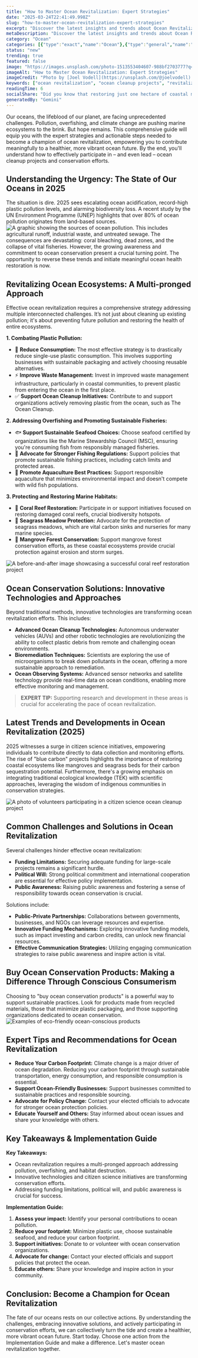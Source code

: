 ```yaml
---
title: "How to Master Ocean Revitalization: Expert Strategies"
date: "2025-03-24T22:41:49.998Z"
slug: "how-to-master-ocean-revitalization-expert-strategies"
excerpt: "Discover the latest insights and trends about Ocean Revitalization. This comprehensive guide covers everything you need to know about Ocean Revitalization in 2025."
metaDescription: "Discover the latest insights and trends about Ocean Revitalization. This comprehensive guide covers everything you need to know about Ocean Revitalization ..."
category: "Ocean"
categories: [{"type":"exact","name":"Ocean"},{"type":"general","name":"Environmental Science"},{"type":"medium","name":"Marine Biology"},{"type":"specific","name":"Coral Reef Restoration"},{"type":"niche","name":"Microbial Reef Inoculation"}]
status: "new"
trending: true
featured: false
image: "https://images.unsplash.com/photo-1513553404607-988bf2703777?q=85&w=1200&fit=max&fm=webp&auto=compress"
imageAlt: "How to Master Ocean Revitalization: Expert Strategies"
imageCredit: "Photo by [Joel Vodell](https://unsplash.com/@joelvodell) on Unsplash"
keywords: ["ocean revitalization", "ocean cleanup projects", "revitalizing ocean ecosystems", "how to revitalize the ocean", "ocean conservation solutions", "sustainable ocean practices", "ocean revitalization initiatives", "buy ocean conservation products", "ocean pollution solutions", "ocean health restoration"]
readingTime: 6
socialShare: "Did you know that restoring just one hectare of coastal mangrove forest can sequester up to 100 tons of carbon dioxide annually?  Become a champion for blue carbon and help revitalize our oceans!"
generatedBy: "Gemini"
---
```




Our oceans, the lifeblood of our planet, are facing unprecedented challenges.  Pollution, overfishing, and climate change are pushing marine ecosystems to the brink.  But hope remains.  This comprehensive guide will equip you with the expert strategies and actionable steps needed to become a champion of ocean revitalization, empowering you to contribute meaningfully to a healthier, more vibrant ocean future.  By the end, you'll understand how to effectively participate in – and even lead – ocean cleanup projects and conservation efforts.

## Understanding the Urgency: The State of Our Oceans in 2025

The situation is dire.  2025 sees escalating ocean acidification, record-high plastic pollution levels, and alarming biodiversity loss.  A recent study by the UN Environment Programme (UNEP) highlights that over 80% of ocean pollution originates from land-based sources. ![A graphic showing the sources of ocean pollution](https://images.unsplash.com/photo-1518837695005-2083093ee35b?q=85&w=1200&fit=max&fm=webp&auto=compress). This includes agricultural runoff, industrial waste, and untreated sewage.  The consequences are devastating: coral bleaching, dead zones, and the collapse of vital fisheries.  However, the growing awareness and commitment to ocean conservation present a crucial turning point.  The opportunity to reverse these trends and initiate meaningful ocean health restoration is now.

## Revitalizing Ocean Ecosystems: A Multi-pronged Approach

Effective ocean revitalization requires a comprehensive strategy addressing multiple interconnected challenges.  It’s not just about cleaning up existing pollution; it's about preventing future pollution and restoring the health of entire ecosystems.

**1. Combating Plastic Pollution:**

* 🔑 **Reduce Consumption:**  The most effective strategy is to drastically reduce single-use plastic consumption.  This involves supporting businesses with sustainable packaging and actively choosing reusable alternatives.
* ⚡ **Improve Waste Management:**  Invest in improved waste management infrastructure, particularly in coastal communities, to prevent plastic from entering the ocean in the first place.
* ✅ **Support Ocean Cleanup Initiatives:**  Contribute to and support organizations actively removing plastic from the ocean, such as The Ocean Cleanup.

**2. Addressing Overfishing and Promoting Sustainable Fisheries:**

* 🐟 **Support Sustainable Seafood Choices:**  Choose seafood certified by organizations like the Marine Stewardship Council (MSC), ensuring you're consuming fish from responsibly managed fisheries.
* 🐠 **Advocate for Stronger Fishing Regulations:**  Support policies that promote sustainable fishing practices, including catch limits and protected areas.
* 🐡 **Promote Aquaculture Best Practices:**  Support responsible aquaculture that minimizes environmental impact and doesn't compete with wild fish populations.

**3. Protecting and Restoring Marine Habitats:**

* 🌿 **Coral Reef Restoration:**  Participate in or support initiatives focused on restoring damaged coral reefs, crucial biodiversity hotspots.
* 🌊 **Seagrass Meadow Protection:**  Advocate for the protection of seagrass meadows, which are vital carbon sinks and nurseries for many marine species.
* 🌳 **Mangrove Forest Conservation:**  Support mangrove forest conservation efforts, as these coastal ecosystems provide crucial protection against erosion and storm surges.

![A before-and-after image showcasing a successful coral reef restoration project](https://images.unsplash.com/photo-1476673160081-cf065607f449?q=85&w=1200&fit=max&fm=webp&auto=compress)

## Ocean Conservation Solutions: Innovative Technologies and Approaches

Beyond traditional methods, innovative technologies are transforming ocean revitalization efforts.  This includes:

* **Advanced Ocean Cleanup Technologies:**  Autonomous underwater vehicles (AUVs) and other robotic technologies are revolutionizing the ability to collect plastic debris from remote and challenging ocean environments.
* **Bioremediation Techniques:**  Scientists are exploring the use of microorganisms to break down pollutants in the ocean, offering a more sustainable approach to remediation.
* **Ocean Observing Systems:**  Advanced sensor networks and satellite technology provide real-time data on ocean conditions, enabling more effective monitoring and management.

> **EXPERT TIP:**  Supporting research and development in these areas is crucial for accelerating the pace of ocean revitalization.

##  Latest Trends and Developments in Ocean Revitalization (2025)

2025 witnesses a surge in citizen science initiatives, empowering individuals to contribute directly to data collection and monitoring efforts.  The rise of "blue carbon" projects highlights the importance of restoring coastal ecosystems like mangroves and seagrass beds for their carbon sequestration potential.  Furthermore, there's a growing emphasis on integrating traditional ecological knowledge (TEK) with scientific approaches, leveraging the wisdom of indigenous communities in conservation strategies.

![A photo of volunteers participating in a citizen science ocean cleanup project](https://images.unsplash.com/photo-1505142468610-359e7d316be0?q=85&w=1200&fit=max&fm=webp&auto=compress)

## Common Challenges and Solutions in Ocean Revitalization

Several challenges hinder effective ocean revitalization:

* **Funding Limitations:**  Securing adequate funding for large-scale projects remains a significant hurdle.
* **Political Will:**  Strong political commitment and international cooperation are essential for effective policy implementation.
* **Public Awareness:**  Raising public awareness and fostering a sense of responsibility towards ocean conservation is crucial.

Solutions include:

* **Public-Private Partnerships:**  Collaborations between governments, businesses, and NGOs can leverage resources and expertise.
* **Innovative Funding Mechanisms:**  Exploring innovative funding models, such as impact investing and carbon credits, can unlock new financial resources.
* **Effective Communication Strategies:**  Utilizing engaging communication strategies to raise public awareness and inspire action is vital.

##  Buy Ocean Conservation Products:  Making a Difference Through Conscious Consumerism

Choosing to "buy ocean conservation products" is a powerful way to support sustainable practices. Look for products made from recycled materials, those that minimize plastic packaging, and those supporting organizations dedicated to ocean conservation.  ![Examples of eco-friendly ocean-conscious products](https://images.unsplash.com/photo-1507525428034-b723cf961d3e?q=85&w=1200&fit=max&fm=webp&auto=compress)

## Expert Tips and Recommendations for Ocean Revitalization

* **Reduce Your Carbon Footprint:**  Climate change is a major driver of ocean degradation. Reducing your carbon footprint through sustainable transportation, energy consumption, and responsible consumption is essential.
* **Support Ocean-Friendly Businesses:**  Support businesses committed to sustainable practices and responsible sourcing.
* **Advocate for Policy Change:**  Contact your elected officials to advocate for stronger ocean protection policies.
* **Educate Yourself and Others:**  Stay informed about ocean issues and share your knowledge with others.

## Key Takeaways & Implementation Guide

**Key Takeaways:**

* Ocean revitalization requires a multi-pronged approach addressing pollution, overfishing, and habitat destruction.
* Innovative technologies and citizen science initiatives are transforming conservation efforts.
* Addressing funding limitations, political will, and public awareness is crucial for success.

**Implementation Guide:**

1. **Assess your impact:** Identify your personal contributions to ocean pollution.
2. **Reduce your footprint:**  Minimize plastic use, choose sustainable seafood, and reduce your carbon footprint.
3. **Support initiatives:** Donate to or volunteer with ocean conservation organizations.
4. **Advocate for change:**  Contact your elected officials and support policies that protect the ocean.
5. **Educate others:** Share your knowledge and inspire action in your community.

## Conclusion:  Become a Champion for Ocean Revitalization

The fate of our oceans rests on our collective actions.  By understanding the challenges, embracing innovative solutions, and actively participating in conservation efforts, we can collectively turn the tide and create a healthier, more vibrant ocean future.  Start today. Choose one action from the Implementation Guide and make a difference.  Let's master ocean revitalization together.

